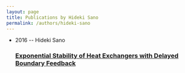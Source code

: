 ```yaml
---
layout: page
title: Publications by Hideki Sano
permalink: /authors/hideki-sano
---
```


<ul class="post-list">
<li><span class='post-meta'>2016 -- Hideki Sano</span><h3><a class='post-link' href="{{ site.baseurl }}/exponential-stability-of-heat-exchangers-with-delayed-boundary-feedback">Exponential Stability of Heat Exchangers with Delayed Boundary Feedback</a></h3></li>

</ul>
